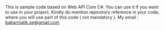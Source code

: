 This is sample code based on Web API Core C#. You can use it if you want to use in your project.
Kindly do mention repository reference in your code, where you will use part of this code ( not mandatory ).
My email : babarmalik.se@gmail.com
